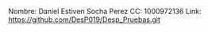 Nombre: Daniel Estiven Socha Perez
CC: 1000972136
Link: https://github.com/DesP019/Desp_Pruebas.git
